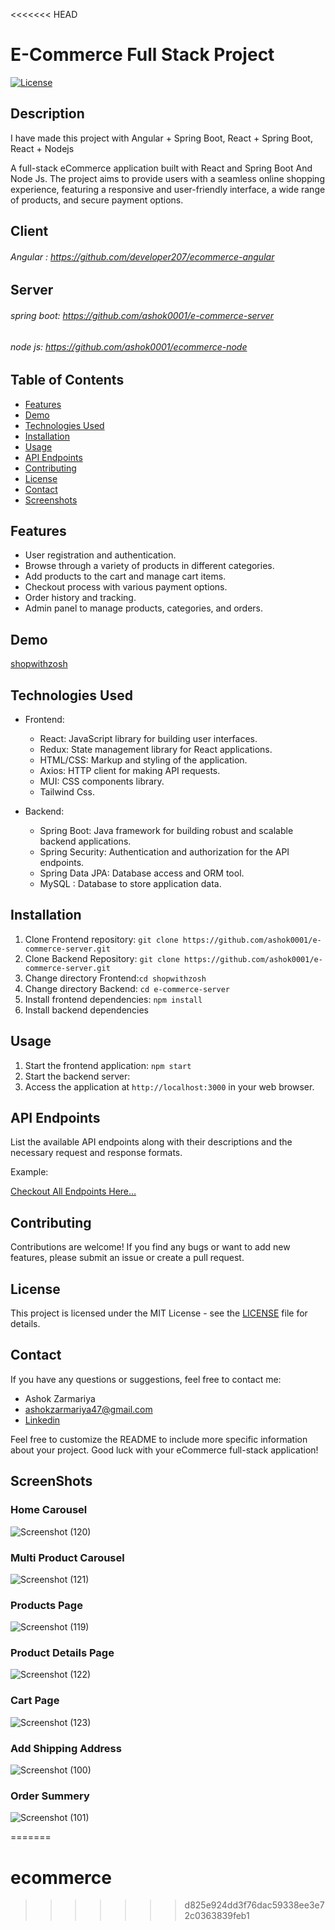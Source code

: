 <<<<<<< HEAD
# E-Commerce Full Stack Project

[![License](https://img.shields.io/badge/license-MIT-blue.svg)](https://opensource.org/licenses/MIT)

## Description

I have made this project with Angular + Spring Boot, React + Spring Boot, React + Nodejs

A full-stack eCommerce application built with React and Spring Boot And Node Js. The project aims to provide users with a seamless online shopping experience, featuring a responsive and user-friendly interface, a wide range of products, and secure payment options.

## Client
###### Angular : https://github.com/developer207/ecommerce-angular

## Server
###### spring boot: https://github.com/ashok0001/e-commerce-server
###### node js: https://github.com/ashok0001/ecommerce-node

## Table of Contents

- [Features](#features)
- [Demo](#demo)
- [Technologies Used](#technologies-used)
- [Installation](#installation)
- [Usage](#usage)
- [API Endpoints](#api-endpoints)
- [Contributing](#contributing)
- [License](#license)
- [Contact](#contact)
- [Screenshots](#screenshots)

## Features

- User registration and authentication.
- Browse through a variety of products in different categories.
- Add products to the cart and manage cart items.
- Checkout process with various payment options.
- Order history and tracking.
- Admin panel to manage products, categories, and orders.

## Demo

[shopwithzosh](https://shopwithzosh.vercel.app/)

## Technologies Used

- Frontend:
  - React: JavaScript library for building user interfaces.
  - Redux: State management library for React applications.
  - HTML/CSS: Markup and styling of the application.
  - Axios: HTTP client for making API requests.
  - MUI: CSS components library.
  - Tailwind Css.

- Backend:
  - Spring Boot: Java framework for building robust and scalable backend applications.
  - Spring Security: Authentication and authorization for the API endpoints.
  - Spring Data JPA: Database access and ORM tool.
  - MySQL : Database to store application data.

## Installation

1. Clone Frontend repository: `git clone https://github.com/ashok0001/e-commerce-server.git`
2. Clone Backend Repository: `git clone https://github.com/ashok0001/e-commerce-server.git`
3. Change directory Frontend:`cd shopwithzosh`
4. Change directory Backend: `cd e-commerce-server`
5. Install frontend dependencies: `npm install`
6. Install backend dependencies

## Usage

1. Start the frontend application: `npm start`
2. Start the backend server:
3. Access the application at `http://localhost:3000` in your web browser.

## API Endpoints

List the available API endpoints along with their descriptions and the necessary request and response formats.

Example:

[Checkout All Endpoints Here...](https://e-commerce-server-production-0873.up.railway.app/swagger-ui/index.html)

## Contributing

Contributions are welcome! If you find any bugs or want to add new features, please submit an issue or create a pull request.

## License

This project is licensed under the MIT License - see the [LICENSE](LICENSE) file for details.

## Contact

If you have any questions or suggestions, feel free to contact me:

- Ashok Zarmariya
- ashokzarmariya47@gmail.com
- [Linkedin](https://www.linkedin.com/in/ashok-zarmariya-473aa722a/)

Feel free to customize the README to include more specific information about your project. Good luck with your eCommerce full-stack application!

## ScreenShots

### Home Carousel
![Screenshot (120)](https://github.com/ashok0001/shopwithzosh/assets/93376968/a559ba7a-3350-41b8-9151-5813ad0b3597)


### Multi Product Carousel
![Screenshot (121)](https://github.com/ashok0001/shopwithzosh/assets/93376968/089666de-bbfa-4218-876e-5dbe7306325c)


### Products Page
![Screenshot (119)](https://github.com/ashok0001/shopwithzosh/assets/93376968/4f200711-b90e-4324-bc74-5f7beb01125d)


### Product Details Page
![Screenshot (122)](https://github.com/ashok0001/shopwithzosh/assets/93376968/53f2b45d-3e49-4d58-9249-15e85bd7aca5)


### Cart Page
![Screenshot (123)](https://github.com/ashok0001/shopwithzosh/assets/93376968/50a05948-8f06-48eb-b526-d1ac62bdd3ca)


### Add Shipping Address
![Screenshot (100)](https://github.com/ashok0001/shopwithzosh/assets/93376968/c8354400-8fac-4ee6-b2d4-6c3b79d696c7)


### Order Summery
![Screenshot (101)](https://github.com/ashok0001/shopwithzosh/assets/93376968/2847231f-72ff-46de-9426-ded1e9133326)

=======
# ecommerce
>>>>>>> d825e924dd3f76dac59338ee3e72c0363839feb1
